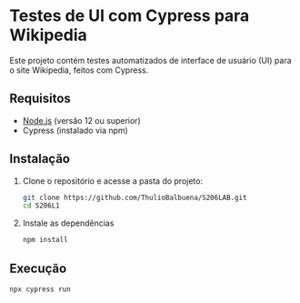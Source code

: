 # Testes de UI com Cypress para Wikipedia

Este projeto contém testes automatizados de interface de usuário (UI) para o site Wikipedia, feitos com Cypress.

## Requisitos

- [Node.js](https://nodejs.org/) (versão 12 ou superior)
- Cypress (instalado via npm)

## Instalação

1. Clone o repositório e acesse a pasta do projeto:
   ```bash
   git clone https://github.com/ThulioBalbuena/S206LAB.git
   cd S206L1

2. Instale as dependências
   ```bash
   npm install

## Execução
   ```bash
npx cypress run

